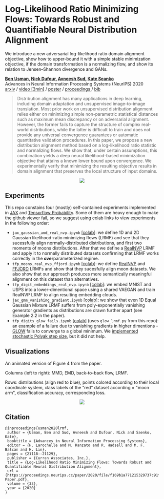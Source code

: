 # Log-Likelihood Ratio Minimizing Flows: Towards Robust and Quantifiable Neural Distribution Alignment

We introduce a new adversarial log-likelihood ratio domain alignment objective, show how to upper-bound it with a simple stable minimization objective, if the domain transformation is a normalizing flow, and show its relation to Jensen–Shannon divergence and GANs.

**[Ben Usman](https://cs-people.bu.edu/usmn/), [Nick Dufour](#), [Avneesh Sud](#), [Kate Seanko](http://ai.bu.edu/ksaenko.html)** </br>
Advances in Neural Information Processing Systems (NeurIPS) 2020 </br>
<a href="https://arxiv.org/abs/2003.12170">arxiv</a> / <a href="https://crossminds.ai/video/log-likelihood-ratio-minimizing-flows-towards-robust-and-quantifiable-neural-distribution-alignment-606fe2f7f43a7f2f827c0167/">video [3min]</a> / <a href="https://cs-people.bu.edu/usmn/pdf/lrmf_poster.pdf">poster</a> / <a href="https://papers.nips.cc/paper/2020/hash/f169b1a771215329737c91f70b5bf05c-Abstract.html">proceedings </a> / <a href="https://cs-people.bu.edu/usmn/bib/lrmf.bib">bib</a>

> Distribution alignment has many applications in deep learning, including domain adaptation and unsupervised image-to-image translation. Most prior work on unsupervised distribution alignment relies either on minimizing simple non-parametric statistical distances such as maximum mean discrepancy or on adversarial alignment. However, the former fails to capture the structure of complex real-world distributions, while the latter is difficult to train and does not provide any universal convergence guarantees or automatic quantitative validation procedures. In this paper, we propose a new distribution alignment method based on a log-likelihood ratio statistic and normalizing flows. We show that, under certain assumptions, this combination yields a deep neural likelihood-based minimization objective that attains a known lower bound upon convergence. We experimentally verify that minimizing the resulting objective results in domain alignment that preserves the local structure of input domains.

<p align="center">
  <img src="https://cs-people.bu.edu/usmn/img/lrmf_large.png" />
</p>

## Experiments

This repo constains four (mostly) self-contained experiments implemented in [JAX](https://github.com/google/jax) and [Tensorflow Probability](https://github.com/tensorflow/probability). Some of them are heavy enough to make the github viewer fail, so we suggest using colab links to view experiments in the following order:
- `jax_gaussian_and_real_nvp.ipynb` [[colab]](https://colab.research.google.com/github/MInner/lrmf/blob/main/jax_gaussian_and_real_nvp.ipynb): we define 1D and 2D Gaussian likelihood-ratio minimizing flows (LRMF) and see that they sucessfully align normally-distributed distributions, and first two moments of moons distributions. After that we define a [RealNVP](https://arxiv.org/abs/1605.08803) LRMF and apply it to normally distributed datasets confirming that LRMF works correctly in the **over**parameterized regime.
- `tfp_moons_real_nvp_ffjord.ipynb` [[colab]](https://colab.research.google.com/github/MInner/lrmf/blob/main/tfp_moons_real_nvp_ffjord.ipynb): we define [RealNVP](https://arxiv.org/abs/1605.08803) and [FFJORD](https://arxiv.org/abs/1810.01367) LRMFs and show that they sucesfully align moon datasets. We also show that our approach produces more semantically meaningful alignment on this dataset than alternatives.
- `tfp_digit_embeddings_real_nvp.ipynb` [[colab]](https://colab.research.google.com/github/MInner/lrmf/blob/main/tfp_digit_embeddings_real_nvp.ipynb): we embed MNIST and USPS into a lower-dimentional space using a shared VAEGAN and train RealNVP LRMF to align resulting embedding clouds.
- `jax_gmm_vanishing_gradient.ipynb` [[colab]](https://colab.research.google.com/github/MInner/lrmf/blob/main/jax_gmm_vanishing_gradient.ipynb): we show that even 1D Equal Gaussian Mixture LRMF suffers from poly-exponentially vanishing generator gradients as distributions are drawn further apart (see Example 2.2 in the paper).
- `tfp_digits_glow_fails.ipynb` [[colab]](https://colab.research.google.com/github/MInner/lrmf/blob/main/tfp_digits_glow_fails.ipynb) (uses `glow_lrmf.py` from this repo): an example of a failure due to vanishing gradients in higher dimentions - [GLOW](https://arxiv.org/abs/1807.03039) fails to converge to a global minimum. We [implemented](https://github.com/MInner/lrmf/blob/main/glow_lrmf.py#L776) [stochastic Polyak step size](https://arxiv.org/abs/2002.10542), but it did not help.

## Visualizations
An animated version of Figure 4 from the paper. 

Columns (left to right): MMD, EMD, back-to-back flow, LRMF. 

Rows: distributions (align red to blue), points colored according to their local coordinate system, class labels of the "red" dataset according = "moon arm", classification accuracy, corresponding loss.

<p align="center">
  <img src="https://cs-people.bu.edu/usmn/img/gifs/lrmf_compressed.gif" />
</p>

## Citation

```
@inproceedings{usman2020lrmf,
 author = {Usman, Ben and Sud, Avneesh and Dufour, Nick and Saenko, Kate},
 booktitle = {Advances in Neural Information Processing Systems},
 editor = {H. Larochelle and M. Ranzato and R. Hadsell and M. F. Balcan and H. Lin},
 pages = {21118--21129},
 publisher = {Curran Associates, Inc.},
 title = {Log-Likelihood Ratio Minimizing Flows: Towards Robust and Quantifiable Neural Distribution Alignment},
 url = {https://proceedings.neurips.cc/paper/2020/file/f169b1a771215329737c91f70b5bf05c-Paper.pdf},
 volume = {33},
 year = {2020}
}
```

